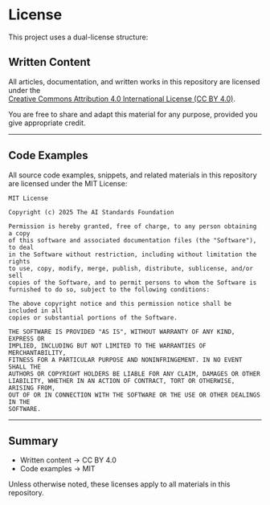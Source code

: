 # License

This project uses a dual-license structure:

## Written Content
All articles, documentation, and written works in this repository are licensed under the  
[Creative Commons Attribution 4.0 International License (CC BY 4.0)](https://creativecommons.org/licenses/by/4.0/).

You are free to share and adapt this material for any purpose, provided you give appropriate credit.

---

## Code Examples
All source code examples, snippets, and related materials in this repository are licensed under the MIT License:

```
MIT License

Copyright (c) 2025 The AI Standards Foundation

Permission is hereby granted, free of charge, to any person obtaining a copy
of this software and associated documentation files (the "Software"), to deal
in the Software without restriction, including without limitation the rights
to use, copy, modify, merge, publish, distribute, sublicense, and/or sell
copies of the Software, and to permit persons to whom the Software is
furnished to do so, subject to the following conditions:

The above copyright notice and this permission notice shall be included in all
copies or substantial portions of the Software.

THE SOFTWARE IS PROVIDED "AS IS", WITHOUT WARRANTY OF ANY KIND, EXPRESS OR
IMPLIED, INCLUDING BUT NOT LIMITED TO THE WARRANTIES OF MERCHANTABILITY,
FITNESS FOR A PARTICULAR PURPOSE AND NONINFRINGEMENT. IN NO EVENT SHALL THE
AUTHORS OR COPYRIGHT HOLDERS BE LIABLE FOR ANY CLAIM, DAMAGES OR OTHER
LIABILITY, WHETHER IN AN ACTION OF CONTRACT, TORT OR OTHERWISE, ARISING FROM,
OUT OF OR IN CONNECTION WITH THE SOFTWARE OR THE USE OR OTHER DEALINGS IN THE
SOFTWARE.
```

---

## Summary
- Written content → CC BY 4.0  
- Code examples → MIT  

Unless otherwise noted, these licenses apply to all materials in this repository.
